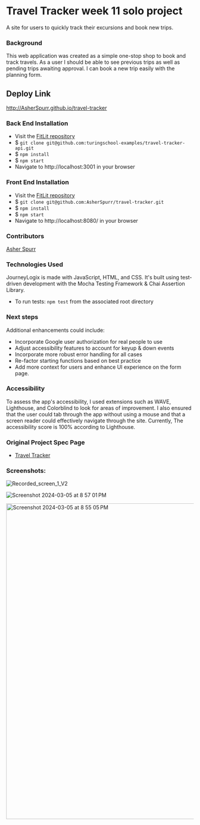 # Travel Tracker week 11 solo project
A site for users to quickly track their excursions and book new trips.

### Background 
This web application was created as a simple one-stop shop to book and track travels. As a user I should be able to see previous trips as well as pending trips awaiting approval. I can book a new trip easily with the planning form.

## Deploy Link
http://AsherSpurr.github.io/travel-tracker

### Back End Installation
- Visit the [FitLit repository](https://github.com/turingschool-examples/travel-tracker-api)
- $ `git clone git@github.com:turingschool-examples/travel-tracker-api.git`
- $ `npm install`
- $ `npm start`
- Navigate to http://localhost:3001 in your browser

### Front End Installation
- Visit the [FitLit repository](https://github.com/AsherSpurr/travel-tracker)
- $ `git clone git@github.com:AsherSpurr/travel-tracker.git`
- $ `npm install`
- $ `npm start`
- Navigate to http://localhost:8080/ in your browser

### Contributors 
[Asher Spurr](https://github.com/AsherSpurr)

### Technologies Used
JourneyLogix is made with JavaScript, HTML, and CSS. It's built using test-driven development with the Mocha Testing Framework & Chai Assertion Library.
- To run tests: `npm test` from the associated root directory

### Next steps 
Additional enhancements could include:
- Incorporate Google user authorization for real people to use
- Adjust accessibility features to account for keyup & down events 
- Incorporate more robust error handling for all cases
- Re-factor starting functions based on best practice
- Add more context for users and enhance UI experience on the form page.

### Accessibility
To assess the app's accessibility, I used extensions such as WAVE, Lighthouse, and Colorblind to look for areas of improvement. I also ensured that the user could tab through the app without using a mouse and that a screen reader could effectively navigate through the site. Currently, The accessibility score is 100% according to Lighthouse. 

### Original Project Spec Page
- [Travel Tracker](https://frontend.turing.edu/projects/travel-tracker.html)

### Screenshots: 
![Recorded_screen_1_V2](https://github.com/AsherSpurr/travel-tracker/assets/144856487/8dff9110-ba86-4b2f-ba45-bba7adb6846b)

![Screenshot 2024-03-05 at 8 57 01 PM](https://github.com/AsherSpurr/travel-tracker/assets/144856487/7e5c3ce2-d958-4692-b798-de70dd2f8630)

<img width="848" alt="Screenshot 2024-03-05 at 8 55 05 PM" src="https://github.com/AsherSpurr/travel-tracker/assets/144856487/1f99020b-6ee8-42a9-851d-aed23bb0c072">


